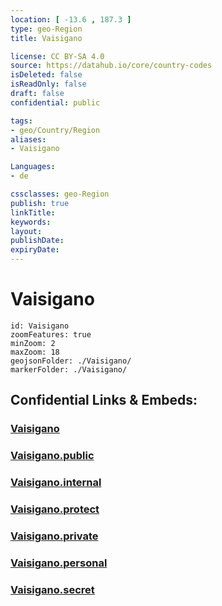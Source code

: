 ```yaml
---
location: [ -13.6 , 187.3 ] 
type: geo-Region
title: Vaisigano

license: CC BY-SA 4.0
source: https://datahub.io/core/country-codes
isDeleted: false
isReadOnly: false
draft: false
confidential: public

tags:
- geo/Country/Region
aliases:
- Vaisigano

Languages:
- de

cssclasses: geo-Region
publish: true
linkTitle: 
keywords: 
layout: 
publishDate: 
expiryDate: 
---
```


# Vaisigano

```leaflet
id: Vaisigano
zoomFeatures: true 
minZoom: 2 
maxZoom: 18
geojsonFolder: ./Vaisigano/
markerFolder: ./Vaisigano/
```


## Confidential Links & Embeds: 

### [Vaisigano](/_Standards/Earth/Continent/Oceania/Polynesia/Samoa/Districts~Samoa/Vaisigano.md) 

### [Vaisigano.public](/_public/Earth/Continent/Oceania/Polynesia/Samoa/Districts~Samoa/Vaisigano.public.md) 

### [Vaisigano.internal](/_internal/Earth/Continent/Oceania/Polynesia/Samoa/Districts~Samoa/Vaisigano.internal.md) 

### [Vaisigano.protect](/_protect/Earth/Continent/Oceania/Polynesia/Samoa/Districts~Samoa/Vaisigano.protect.md) 

### [Vaisigano.private](/_private/Earth/Continent/Oceania/Polynesia/Samoa/Districts~Samoa/Vaisigano.private.md) 

### [Vaisigano.personal](/_personal/Earth/Continent/Oceania/Polynesia/Samoa/Districts~Samoa/Vaisigano.personal.md) 

### [Vaisigano.secret](/_secret/Earth/Continent/Oceania/Polynesia/Samoa/Districts~Samoa/Vaisigano.secret.md)

